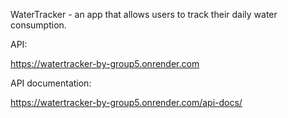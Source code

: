 WaterTracker - an app that allows users to track their daily water consumption.

API:

https://watertracker-by-group5.onrender.com

API documentation:

https://watertracker-by-group5.onrender.com/api-docs/
